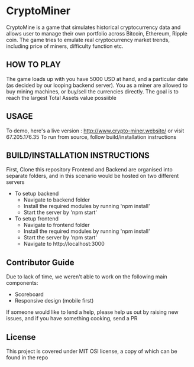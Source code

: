 # CryptoMiner

CryptoMine is a game that simulates historical cryptocurrency data and allows user to manage their own portfolio across Bitcoin, Ethereum, Ripple coin. The game tries to emulate real cryptocurrency market trends, including price of miners, difficulty function etc.
  
## HOW TO PLAY
The game loads up with you have 5000 USD at hand, and a particular date (as decided by our looping backend server). You as a miner are allowed to buy mining machines, or buy/sell the currencies directly. The goal is to reach the largest Total Assets value possiible
## USAGE
To demo, here's a live version : http://www.crypto-miner.website/ or visit 67.205.176.35
To run from source, follow build/installation instructions

## BUILD/INSTALLATION INSTRUCTIONS
First, Clone this repository
Frontend and Backend are organised into separate folders, and in this scenario would be hosted on two different servers
* To setup backend
  * Navigate to backend folder
  * Install the required modules by running 'npm install'
  * Start the server by 'npm start'
* To setup frontend
  * Navigate to frontend folder
  * Install the required modules by running 'npm install'
  * Start the server by 'npm start'
  * Navigate to http://localhost:3000


## Contributor Guide
Due to lack of time, we weren't able to work on the following main components:
* Scoreboard
* Responsive design (mobile first)

If someone would like to lend a help, please help us out by raising new issues, and if you have something cooking, send a PR 
## License 
This project is covered under MIT OSI license, a copy of which can be found in the repo
